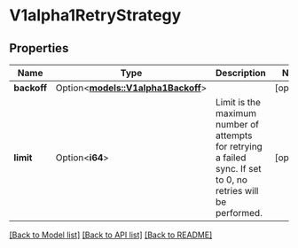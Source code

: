# V1alpha1RetryStrategy

## Properties

Name | Type | Description | Notes
------------ | ------------- | ------------- | -------------
**backoff** | Option<[**models::V1alpha1Backoff**](v1alpha1Backoff.md)> |  | [optional]
**limit** | Option<**i64**> | Limit is the maximum number of attempts for retrying a failed sync. If set to 0, no retries will be performed. | [optional]

[[Back to Model list]](../README.md#documentation-for-models) [[Back to API list]](../README.md#documentation-for-api-endpoints) [[Back to README]](../README.md)


